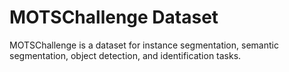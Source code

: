 # MOTSChallenge Dataset

MOTSChallenge is a dataset for instance segmentation, semantic segmentation, object detection, and identification tasks.